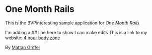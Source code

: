 # One Month Rails

This is the BVPinteresting sample application for 
[*One Month Rails*](http://onemonthrails.com)

I'm adding a ## line here to show I can make edits
This is a link to my website: [4 hour body zone](http://4hourbodyzone.com)

By [Mattan Griffel](http://mattangriffel.com)
